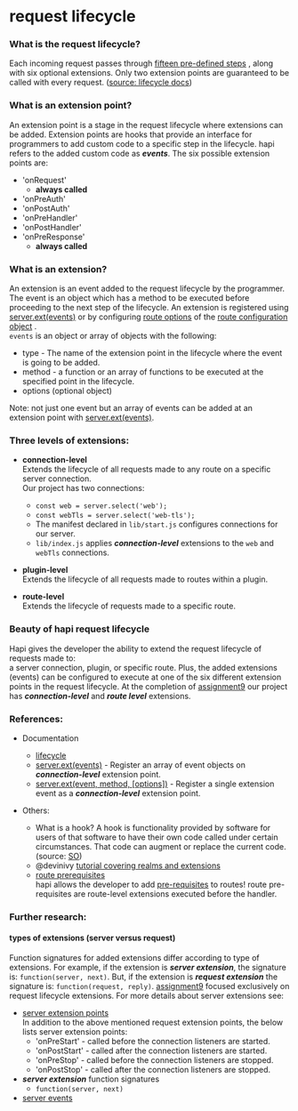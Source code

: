 # request lifecycle 

### What is the request lifecycle?
Each incoming request passes through [fifteen pre-defined steps](https://gist.github.com/AdriVanHoudt/562f537ba48301bac76fb3bc42def5b3) , along with six optional extensions.
Only two extension points are guaranteed to be called with every request. ([source: lifecycle docs](https://hapijs.com/api#request-lifecycle)) 

### What is an extension point? 
  An extension point is a stage in the request lifecycle where extensions can be added.
  Extension points are hooks that provide an interface for programmers to add custom code 
  to a specific step in the lifecycle. hapi refers to the added custom code as ***events***.
  The six possible extension points are: 
  * 'onRequest'
    - **always called**
  * 'onPreAuth' 
  * 'onPostAuth' 
  * 'onPreHandler'
  * 'onPostHandler'
  * 'onPreResponse'
    - **always called**

### What is an extension? 
An extension is an event added to the request lifecycle by the programmer.<br/>
The event is an object which has a method to be executed before proceeding to the next step of the lifecycle.
An extension is registered using [server.ext(events)](https://hapijs.com/api#serverextevents) or by configuring
[route options](https://hapijs.com/api#route-options) of the [route configuration object](https://hapijs.com/api#route-configuration) .<br/>
`events` is an object or array of objects with the following: 
  * type - The name of the extension point in the lifecycle where the event is going to be added. 
  * method - a function or an array of functions to be executed at the specified point in the lifecycle. 
  * options (optional object)

Note: not just one event but an array of events can be added at an extension point with [server.ext(events)](https://hapijs.com/api#serverextevents).


### Three levels of extensions:
* **connection-level**<br/>
  Extends the lifecycle of all requests made to any route on a specific server connection.<br/>
  Our project has two connections:
  - `const web = server.select('web');`
  - `const webTls = server.select('web-tls');`
  - The manifest declared in `lib/start.js` configures connections for our server.
  - `lib/index.js` applies ***connection-level*** extensions to the `web` and `webTls` connections.

* **plugin-level**<br/>
  Extends the lifecycle of all requests made to routes within a plugin.
* **route-level**<br/>
  Extends the lifecycle of requests made to a specific route.

### Beauty of hapi request lifecycle
Hapi gives the developer the ability to extend the request lifecycle of requests made to:  
a server connection, plugin, or specific route. Plus, the added extensions (events) can be configured to execute at one of the
six different extension points in the request lifecycle.  At the completion of [assignment9](../assignments/a0.0.9.md) our project has ***connection-level*** and ***route level***  extensions.



### References:
* Documentation 
  - [lifecycle](https://hapijs.com/api#request-lifecycle)
  - [server.ext(events)](https://hapijs.com/api#serverextevents) - Register an array of event objects on ***connection-level*** extension point. 
  - [server.ext(event, method, [options])](https://hapijs.com/api#serverextevent-method-options) - Register a single extension event as a ***connection-level*** extension point.

* Others:
  - What is a hook?
    A hook is functionality provided by software for users of that software to have their own code called under certain circumstances. 
    That code can augment or replace the current code. 
    (source: [SO](https://stackoverflow.com/questions/467557/what-is-meant-by-the-term-hook-in-programming))
  - @devinivy [tutorial covering realms and extensions](https://github.com/hapijs/discuss/issues/241) 
  - [route prerequisites](https://hapijs.com/api#route-prerequisites)<br/>
    hapi allows the developer to add [pre-requisites](https://hapijs.com/api#route-prerequisites) to routes! 
    route pre-requisites are route-level extensions executed before the handler.  


### Further research:

#### types of extensions (server versus request)
Function signatures for added extensions differ according to type of extensions. For example, if the extension is ***server extension***,
the signature is: `function(server, next)`. But, if the extension is ***request extension*** the signature is: `function(request, reply)`.
[assignment9](../assignments/a0.0.9.md) focused exclusively on request lifecycle extensions.
For more details about server extensions see: 
* [server extension points](https://hapijs.com/api#serverextevents)<br/>
  In addition to the above mentioned request extension points, the below<br/>
  lists server extension points:<br/>
  - 'onPreStart' - called before the connection listeners are started.
  - 'onPostStart' - called after the connection listeners are started.
  - 'onPreStop' - called before the connection listeners are stopped.
  - 'onPostStop' - called after the connection listeners are stopped.
* ***server extension*** function signatures
  - `function(server, next)`
* [server events](https://hapijs.com/api#server-events)

   
